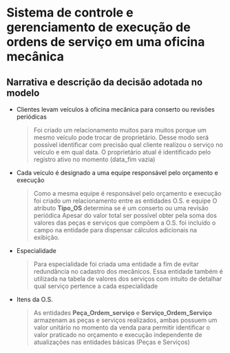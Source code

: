 # Sistema de controle e gerenciamento de execução de ordens de serviço em uma oficina mecânica
## Narrativa e descrição da decisão adotada no modelo
* Clientes levam veículos à oficina mecânica para conserto ou revisões periódicas
    > Foi criado um relacionamento muitos para muitos porque um mesmo veículo pode trocar de proprietário. Desse modo será possível identificar com precisão qual cliente realizou o serviço no veículo e em qual data. O proprietário atual é identificado pelo registro ativo no momento (data_fim vazia)
* Cada veículo é designado a uma equipe responsável pelo orçamento e execução
    > Como a mesma equipe é responsável pelo orçamento e execução foi criado um relacionamento entre as entidades O.S. e equipe
    > O atributo **Tipo_OS** determina se é um conserto ou uma revisão periódica
    > Apesar do valor total ser possível obter pela soma dos valores das peças e serviços que compõem a O.S. foi incluído o campo na entidade para dispensar cálculos adicionais na exibição.
* Especialidade
    > Para especialidade foi criada uma entidade a fim de evitar redundância no cadastro dos mecânicos. Essa entidade também é utilizada na tabela de valores dos serviços com intuito de detalhar qual serviço pertence a cada especialidade
* Itens da O.S.
    > As entidades **Peça_Ordem_serviço** e **Serviço_Ordem_Serviço** armazenam as peças e serviços realizados, ambas possuem um valor unitário no momento da venda para permitir identificar o valor praticado no orçamento e execução independente de atualizações nas entidades básicas (Peças e Serviços) 
